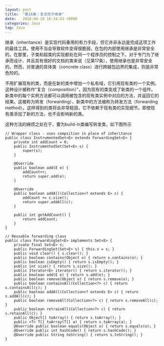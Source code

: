```yaml
---
layout: post
title:  "第16条：复合优于继承"
date:   2018-04-10 16:34:43 +0800
categories: Java
tag: Java
---
```



继承（inheritance）是实现代码重用的有力手段，但它并非永远是完成这项工作的最佳工具。使用不当会导致软件变得很脆弱。在包的内部使用继承是非常安全的，在那里，子类和超类的实现都处在同一个程序员的控制之下。对于专门为了继承而设计、并且具有很好的文档的类来说（见第17条），使用继承也是非常安全的。然而，对普通的具体类（concrete class）进行跨越包边界的集成，则是非常危险的。

不用扩展现有的类，而是在新的类中增加一个私有域，它引用现有类的一个实例。这种设计被称作“复合（composition）”，因为现有的类变成了新类的一个组件。新类中的每个实例方法都可以调用被包含的现有类实例中对应的方法，并返回它的结果。这被称为转发（forwarding），新类中的方法被称为转发方法（forwarding method）。这样得到的类将会非常稳固，它不依赖于现有类的实现细节。即使现有类添加了新的方法，也不会影响新的类。

这种方法的麻烦之处在于，要为build-in类编写转发类，如下图所示
```
// Wrapper class - uses compsition in place of inheritance
public class InstrumentedSet<E> extends ForwardingSet<E> {
    private int addCount = 0;
    public InstrumentedSet(Set<E> s) {
        super(s);
    }

    @Override
    public boolean add(E e) {
        addCount++;
        return super.add(e);
    }

    @Override
    public boolean addAll(Collection<? extends E> c) {
        addCount += c.size();
        return super.addAll(c);
    }

    public int getAddCount() {
        return addCount;
    }
}

// Reusable forwarding class
public class ForwardingSet<E> implements Set<E> {
    private final Set<E> s;
    public ForwardingSet(Set<E> s) { this.s = s; }
    public void clear() { s.clear(); }
    public boolean contains(Object o) { return s.contains(o); }
    public boolean isEmpty() { return s.isEmpty(); }
    public int size() { return s.size(); }
    public Iterator<E> iterator() { return s.iterator(); }
    public boolean add(E e) { return s.add(e); }
    public boolean remove(Object o) { return s.remove(o); }
    public boolean containsAll(Collection<?> c) { return s.containsAll(c); }
    public boolean addAll(Collection<? extends E> c) { return s.addAll(c); }
    public boolean removeAll(Collection<?> c) { return s.removeAll(c); }
    public boolean retrainAll(Collection<?> c) { return s.retainAll(c); }
    public Object[] toArray() { return s.toArray(); }
    public <T> T[] toArray(T[] a) { return s.toArray(a); }
    @Override public boolean equals(Object o) { return s.equals(o); }
    @Override public int hashCode() { return s.hashCode(); }
    @Override public String toString() { return s.toString(); }
}
```